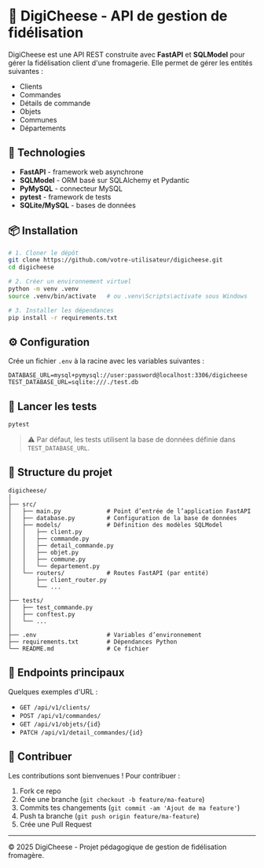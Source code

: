 # 🧀 DigiCheese - API de gestion de fidélisation

DigiCheese est une API REST construite avec **FastAPI** et **SQLModel** pour gérer la fidélisation client d'une fromagerie. Elle permet de gérer les entités suivantes :

- Clients
- Commandes
- Détails de commande
- Objets
- Communes
- Départements

## 🚀 Technologies

- **FastAPI** - framework web asynchrone
- **SQLModel** - ORM basé sur SQLAlchemy et Pydantic
- **PyMySQL** - connecteur MySQL
- **pytest** - framework de tests
- **SQLite/MySQL** - bases de données

## 📦 Installation

```bash
# 1. Cloner le dépôt
git clone https://github.com/votre-utilisateur/digicheese.git
cd digicheese

# 2. Créer un environnement virtuel
python -m venv .venv
source .venv/bin/activate   # ou .venv\Scripts\activate sous Windows

# 3. Installer les dépendances
pip install -r requirements.txt
```

## ⚙️ Configuration

Crée un fichier `.env` à la racine avec les variables suivantes :

```env
DATABASE_URL=mysql+pymysql://user:password@localhost:3306/digicheese
TEST_DATABASE_URL=sqlite:///./test.db
```

## 🧪 Lancer les tests

```bash
pytest
```

> ⚠️ Par défaut, les tests utilisent la base de données définie dans `TEST_DATABASE_URL`.

## 📁 Structure du projet

```
digicheese/
│
├── src/
│   ├── main.py             # Point d’entrée de l’application FastAPI
│   ├── database.py         # Configuration de la base de données
│   ├── models/             # Définition des modèles SQLModel
│   │   ├── client.py
│   │   ├── commande.py
│   │   ├── detail_commande.py
│   │   ├── objet.py
│   │   ├── commune.py
│   │   └── departement.py
│   └── routers/            # Routes FastAPI (par entité)
│       ├── client_router.py
│       └── ...
│
├── tests/
│   ├── test_commande.py
│   ├── conftest.py
│   └── ...
│
├── .env                    # Variables d’environnement
├── requirements.txt        # Dépendances Python
└── README.md               # Ce fichier
```

## 🔧 Endpoints principaux

Quelques exemples d'URL :

- `GET /api/v1/clients/`
- `POST /api/v1/commandes/`
- `GET /api/v1/objets/{id}`
- `PATCH /api/v1/detail_commandes/{id}`

## 🤝 Contribuer

Les contributions sont bienvenues ! Pour contribuer :

1. Fork ce repo
2. Crée une branche (`git checkout -b feature/ma-feature`)
3. Commits tes changements (`git commit -am 'Ajout de ma feature'`)
4. Push ta branche (`git push origin feature/ma-feature`)
5. Crée une Pull Request

---

© 2025 DigiCheese - Projet pédagogique de gestion de fidélisation fromagère.
